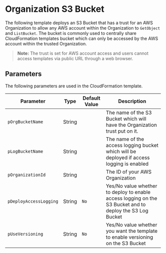# Organization S3 Bucket

The following template deploys an S3 Bucket that has a trust for an AWS Organization to allow any AWS account within the Organization to `GetObject` and `ListBucket`. The bucket is commonly used to centrally share CloudFormation templates bucket which can only be accessed by the AWS account within the trusted Organization.

>**Note:** The trust is set for AWS account access and users cannot access templates via public URL through a web browser.

## Parameters

The following parameters are used in the CloudFormation template.

| Parameter | Type | Default Value | Description |
| --------- | ---- | ------------- | ----------- |
| `pOrgBucketName` | String |  | The name of the S3 Bucket which will have the Organization trust put on it. |
| `pLogBucketName` | String | | The name of the access logging bucket which will be deployed if access logging is enabled |
| `pOrganizationId` | String |  | The ID of your AWS Organization |
| `pDeployAccessLogging` | String | `No` | Yes/No value whether to deploy to enable access logging on the S3 Bucket and to deploy the S3 Log Bucket |
| `pUseVersioning` | String | `No` | Yes/No value whether you want the template to enable versioning on the S3 Bucket |